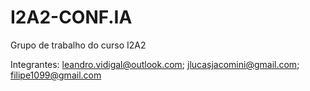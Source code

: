 # I2A2-CONF.IA
Grupo de trabalho do curso I2A2

Integrantes:
leandro.vidigal@outlook.com;
jlucasjacomini@gmail.com;
filipe1099@gmail.com
